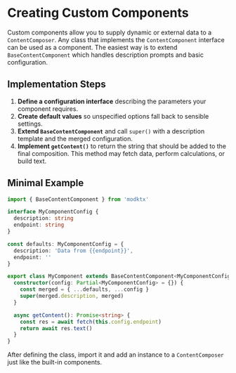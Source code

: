 # Creating Custom Components

Custom components allow you to supply dynamic or external data to a
`ContentComposer`. Any class that implements the `ContentComponent`
interface can be used as a component. The easiest way is to extend
`BaseContentComponent` which handles description prompts and basic
configuration.

## Implementation Steps

1. **Define a configuration interface** describing the parameters your
   component requires.
2. **Create default values** so unspecified options fall back to sensible
   settings.
3. **Extend `BaseContentComponent`** and call `super()` with a description
   template and the merged configuration.
4. **Implement `getContent()`** to return the string that should be added
   to the final composition. This method may fetch data, perform
   calculations, or build text.

## Minimal Example

```ts
import { BaseContentComponent } from 'modktx'

interface MyComponentConfig {
  description: string
  endpoint: string
}

const defaults: MyComponentConfig = {
  description: 'Data from {{endpoint}}',
  endpoint: ''
}

export class MyComponent extends BaseContentComponent<MyComponentConfig> {
  constructor(config: Partial<MyComponentConfig> = {}) {
    const merged = { ...defaults, ...config }
    super(merged.description, merged)
  }

  async getContent(): Promise<string> {
    const res = await fetch(this.config.endpoint)
    return await res.text()
  }
}
```

After defining the class, import it and add an instance to a
`ContentComposer` just like the built-in components.

